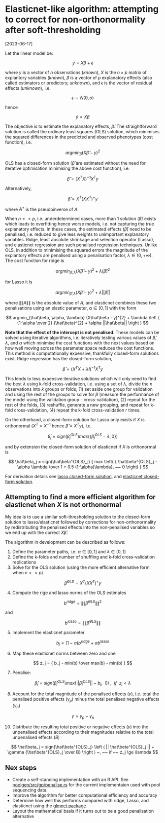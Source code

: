 # Elasticnet-like algorithm: attempting to correct for non-orthonormality after soft-thresholding

[2023-06-17]

Let the linear model be:

$$
y = X\beta + \epsilon
$$

where $y$ is a vector of $n$ observations (*known*),
$X$ is the $n \times p$ matrix of explantory variables (*known*),
$\beta$ is a vector of $p$ explanatory effects (also called estimators or predictors; *unknown*), and
$\epsilon$ is the vector of residual effects (*unknown*), i.e.

$$
\epsilon \sim N(0, \sigma)
$$

hence

$$
\bar y = X\beta
$$

The objective is to estimate the explanatory effects, $\hat\beta$. 
The straightforward solution is called the ordinary least squares (OLS) solution, 
which minimises the squared differences in the predicted and observed phenotypes (cost function), i.e. 

$$
argmin_{\hat\beta} (X\hat\beta - y)^{2}
$$

OLS has a closed-form solution ($\hat\beta$ are estimated without the need for iterative optimisation minimising the above cost function), i.e. 

$$
\hat\beta = (X^{T}X)^{-1} X^{T}y
$$

Alternatively,

$$
\hat\beta = X^{T} (XX^{T})^{+}y
$$

where $A^{+}$ is the pseudoinverse of $A$.

When $n << p$, i.e. underdetermined cases,
more than 1 solution ($\hat\beta$) exists which leads to overfitting hence worse models,
i.e. not capturing the true explanatory effects. 
In these cases, the estimated effects ($\hat\beta$) need to be penalised, 
i.e. reduced to give less weights to unimportant explanatory variables. 
Ridge, least absolute shrinkage and selection operator (Lasso), and elasticnet regression are such penalised regression techniques. 
Unlike OLS, in addition to minimising the squared errors the magnitude of the explantory effects are penalised using a penalisation factor, $\lambda \in (0, +\infty)$. 
The cost function for ridge is

$$
argmin_{\hat\beta, \lambda} (X\hat\beta - y)^{2} + \lambda(\hat\beta)^{2}
$$

for Lasso it is

$$
argmin_{\hat\beta, \lambda} (X\hat\beta - y)^{2} + \lambda||\hat\beta||
$$

where $\|\|A\|\|$ is the absolute value of $A$, and elasticnet combines these two penalisations using an elastic parameter, $\alpha \in [0, 1]$ with the form

$$
argmin_{\hat\beta, \alpha, \lambda} (X\hat\beta - y)^{2} + \lambda \left ( {1-\alpha \over 2} (\hat\beta)^{2} + \alpha ||\hat\beta|| \right )
$$

**Note that the effect of the intercept is not penalised**. These models can be solved using iterative algorithms, i.e. iteratively testing various values of $\hat\beta$, $\lambda$, and $\alpha$ which minimise the cost functions 
with the next values based on how well moving across the parameter space reduces the cost functions. This method is computationally expensive, thankfully closed-form solutions exist. 
Ridge regression has the closed-form solution,

$$
\hat\beta = (X^{T} X + \lambda I)^{-1} X^{T}y
$$

This lends to less expensive iterative solutions which will only need to find the best $\lambda$ using k-fold cross-validation, 
i.e. using a set of $\lambda$, divide the $n$ observations into $k$ groups or folds, 
(1) set aside one group for validation and using the rest of the groups to solve for $\hat\beta$ (measure the performance of the model using the validation group - cross-validation), 
(2) repeat for the rest of the folds,
(3) reshuffle, generate a new grouping, and repeat for k-fold cross-validation, 
(4) repeat the k-fold cross-validation $r$ times.

On the otherhand, a closed-form solution for Lasso only exists if $X$ is orthonormal ($X^{T} = X^{-1}$ hence $\hat\beta = X^{T}y$), i.e.

$$
\hat\beta_j = sign(\hat\beta^{OLS}_j) max(\{ \hat\beta^{OLS}_j - \lambda, 0 \})
$$

and by extension the closed-form solution of elasticnet if $X$ is orthonormal is

$$
\hat\beta_j = sign(\hat\beta^{OLS}_j) { max \left( { \hat\beta^{OLS}_j - \alpha \lambda \over 1 + 0.5 (1-\alpha)\lambda}, ~~ 0  \right) }
$$

For derivation details see [lasso closed-form solution](https://stats.stackexchange.com/questions/17781/derivation-of-closed-form-lasso-solution), and [elasticnet closed-form solution](https://myweb.uiowa.edu/pbreheny/7600/s16/notes/3-28.pdf).

## Attempting to find a more efficient algorithm for elasticnet when $X$ is not orthonormal

My idea is to use a similar soft-thresholding solution to the closed-form solution to lasso/elasticnet 
followed by corrections for non-orthonormality by redistributing the penalised effects into the non-penalised variables 
so we end up with the correct $X\hat\beta$.

The algorithm in development can be described as follows:

1. Define the parameter paths, i.e. $\alpha \in [0, 1]$ and $\lambda \in [0, 1]$
2. Define the k-folds and number of shuffling and k-fold cross-validation replications
3. Solve for the OLS solution (using the more efficient alternative form when $n << p$)

$$
\hat\beta^{OLS} = X^{T} (XX^{T})^{+} y
$$

4. Compute the rige and lasso norms of the OLS estimates

$$
b^{ridge} = \|\|\hat\beta^{OLS}\|\|^{2}
$$

and

$$
b^{lasso} = \|\|\hat\beta^{OLS}\|\|
$$

5. Implement the elasticnet parameter

$$
b_j = (1-\alpha) b^{ridge} + \alpha b^{lasso}
$$

6. Map these elasticnet norms between zero and one

$$
z_j = { b_j - min(b) \over max(b) - min(b) }
$$

7. Penalise:

$$
\hat\beta_j = sign(\hat\beta^{OLS}_j) max \left ( || \hat\beta^{OLS}_j || - b_j, ~~ 0 \right ) ~, ~~ if ~~ z_j < \lambda
$$

8. Account for the total magnitude of the penalised effects ($\gamma$), i.e. total the penalised positive effects ($\gamma_p$) minus the total penalised negative effects ($\gamma_n$)

$$
\gamma = \gamma_p - \gamma_n
$$
  
10. Distribute the resulting total positive or negative effects ($\gamma$) into the unpenalised effects according to their magnitudes relative to the total unpenalised effects ($B$)

$$
\hat\beta_j = sign(\hat\beta^{OLS}_j) \left ( || \hat\beta^{OLS}_j || + \gamma {\hat\beta^{OLS}_j \over B} \right ) ~, ~~ if ~~ z_j \ge \lambda
$$

## Nex steps

- Create a self-standing implementation with an R API. See [poolgen/src/gp/penalise.rs](https://github.com/jeffersonfparil/poolgen/blob/main/src/gp/penalise.rs) for the current implementaion used with pool sequencing data.
- Improve the algorithm for better computational efficiency and accuracy
- Determine how well this performs compared with ridge, Lasso, and elasticnet using the [glmnet package](https://glmnet.stanford.edu/articles/glmnet.html)
- Layout the mathematical basis if it turns out to be a good penalisation alternative
